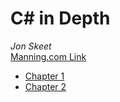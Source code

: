 # C\# in Depth

*Jon Skeet*  
[Manning.com Link](https://www.manning.com/books/c-sharp-in-depth-fourth-edition?query=c#%20in%20depth)

* [Chapter 1](/Chapter1.md)
* [Chapter 2](/Chapter2.md)
